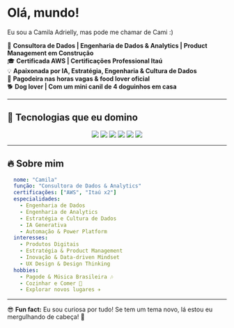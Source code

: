 # Olá, mundo! 
Eu sou a Camila Adrielly, mas pode me chamar de Cami :)

🎯 **Consultora de Dados | Engenharia de Dados & Analytics | Product Management em Construção**  
🎓 **Certificada AWS | Certificações Professional Itaú**  
💡 **Apaixonada por IA, Estratégia, Engenharia & Cultura de Dados**  
🍜 **Pagodeira nas horas vagas & food lover oficial**  
🐕 **Dog lover | Com um mini canil de 4 doguinhos em casa**  

---

## 🚀 Tecnologias que eu domino
<p align="center">
  <img src="https://img.shields.io/badge/Python-3776AB?style=for-the-badge&logo=python&logoColor=white"/>
  <img src="https://img.shields.io/badge/SQL-CC2927?style=for-the-badge&logo=postgresql&logoColor=white"/>
  <img src="https://img.shields.io/badge/Spark-F2C811?style=for-the-badge&logo=apachespark&logoColor=black"/>
  <img src="https://img.shields.io/badge/AWS-FF9900?style=for-the-badge&logo=amazonwebservices&logoColor=white"/>
  <img src="https://img.shields.io/badge/HTML-0078D4?style=for-the-badge&logo=html5&logoColor=white"/>
  <img src="https://img.shields.io/badge/CSS-990099?style=for-the-badge&logo=css&logoColor=white"/>
</p>

---

## 🔥 Sobre mim
```yaml
  nome: "Camila"
  função: "Consultora de Dados & Analytics"
  certificações: ["AWS", "Itaú x2"]
  especialidades:
    - Engenharia de Dados
    - Engenharia de Analytics
    - Estratégia e Cultura de Dados
    - IA Generativa
    - Automação & Power Platform
  interesses:
    - Produtos Digitais
    - Estratégia & Product Management
    - Inovação & Data-driven Mindset
    - UX Design & Design Thinking
  hobbies:
    - Pagode & Música Brasileira 🎶
    - Cozinhar e Comer 🍣
    - Explorar novos lugares ✈️
```
---
😎 **Fun fact:** Eu sou curiosa por tudo! Se tem um tema novo, lá estou eu mergulhando de cabeça! 🚀
